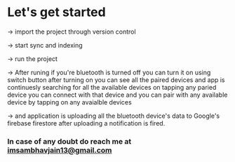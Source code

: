 # Let's get started

-> import the project through version control

-> start sync and indexing 

-> run the project

-> After runing
   if you're bluetooth is turned off you can turn it on using switch button
   after turning on you can see all the paired devices
   and app is continuesly searching for all the available devices 
   on tapping any paried device you can connect with that device
   and you can pair with any available device by tapping on any avaialble devices
   
-> and application is uploading all the bluetooth device's data to Google's firebase firestore
    after uploading a notification is fired.
    
    
### In case of any doubt do reach me at imsambhavjain13@gmail.com
   
   
